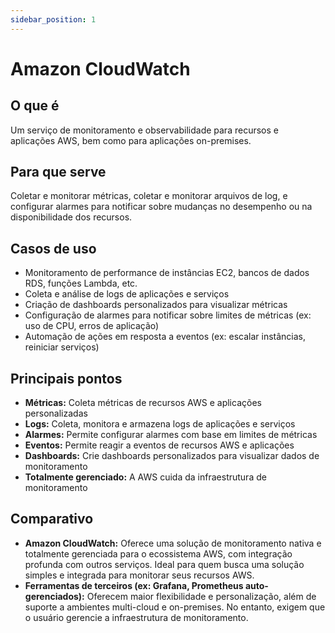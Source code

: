 ```yaml
---
sidebar_position: 1
---
```


# Amazon CloudWatch

## O que é
Um serviço de monitoramento e observabilidade para recursos e aplicações AWS, bem como para aplicações on-premises.

## Para que serve
Coletar e monitorar métricas, coletar e monitorar arquivos de log, e configurar alarmes para notificar sobre mudanças no desempenho ou na disponibilidade dos recursos.

## Casos de uso
- Monitoramento de performance de instâncias EC2, bancos de dados RDS, funções Lambda, etc.
- Coleta e análise de logs de aplicações e serviços
- Criação de dashboards personalizados para visualizar métricas
- Configuração de alarmes para notificar sobre limites de métricas (ex: uso de CPU, erros de aplicação)
- Automação de ações em resposta a eventos (ex: escalar instâncias, reiniciar serviços)

## Principais pontos
- **Métricas:** Coleta métricas de recursos AWS e aplicações personalizadas
- **Logs:** Coleta, monitora e armazena logs de aplicações e serviços
- **Alarmes:** Permite configurar alarmes com base em limites de métricas
- **Eventos:** Permite reagir a eventos de recursos AWS e aplicações
- **Dashboards:** Crie dashboards personalizados para visualizar dados de monitoramento
- **Totalmente gerenciado:** A AWS cuida da infraestrutura de monitoramento

## Comparativo
- **Amazon CloudWatch:** Oferece uma solução de monitoramento nativa e totalmente gerenciada para o ecossistema AWS, com integração profunda com outros serviços. Ideal para quem busca uma solução simples e integrada para monitorar seus recursos AWS.
- **Ferramentas de terceiros (ex: Grafana, Prometheus auto-gerenciados):** Oferecem maior flexibilidade e personalização, além de suporte a ambientes multi-cloud e on-premises. No entanto, exigem que o usuário gerencie a infraestrutura de monitoramento. 
